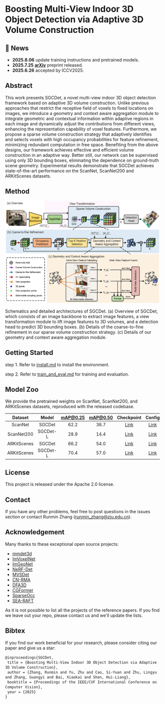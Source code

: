 # Boosting Multi-View Indoor 3D Object Detection via Adaptive 3D Volume Construction

## 🚀 News
- **2025.8.06** update training instructions and pretrained models.
- **2025.7.25** [**arXiv**](https://arxiv.org/abs/2507.18331) preprint released.
- **2025.6.26** accepted by ICCV2025.

## Abstract

This work presents SGCDet, a novel multi-view indoor 3D object detection framework based on adaptive 3D volume construction. Unlike previous approaches that restrict the receptive field of voxels to fixed locations on images, we introduce a geometry and context aware aggregation module to integrate geometric and contextual information within adaptive regions in each image and dynamically adjust the contributions from different views, enhancing the representation capability of voxel features. Furthermore, we propose a sparse volume construction strategy that adaptively identifies and selects voxels with high occupancy probabilities for feature refinement, minimizing redundant computation in free space. Benefiting from the above designs, our framework achieves effective and efficient volume construction in an adaptive way. Better still, our network can be supervised using only 3D bounding boxes, eliminating the dependence on ground-truth scene geometry. Experimental results demonstrate that SGCDet achieves state-of-the-art performance on the ScanNet, ScanNet200 and ARKitScenes datasets.

## Method

![overview](./docs/Fig-Method.png)

Schematics and detailed architectures of SGCDet. (a) Overview of SGCDet, which consists of an image backbone to extract image features, a view transformation module to lift image features to 3D volumes, and a detection head to predict 3D bounding boxes. (b) Details of the coarse-to-fine refinement in our sparse volume construction strategy. (c) Details of our geometry and context aware aggregation module.

## Getting Started

step 1. Refer to [install.md](./docs/install.md) to install the environment.

step 2. Refer to [train_and_eval.md](./docs/train_and_eval.md) for training and evaluation.

## Model Zoo

We provide the pretrained weights on ScanNet, ScanNet200, and ARKitScenes datasets, reproduced with the released codebase.

| Dataset | Model | mAP@0.25 | mAP@0.50 | Checkpoint | Config |
| :-----: | :-----: | :-----: | :-----: | :-----: | :-----: | 
| ScanNet | SGCDet | 62.2 | 36.7 | [Link](https://drive.google.com/file/d/1AnHkXg6FWjf1R4DWFZKbm_jC8879nta4/view?usp=sharing) | [Link](./configs/SGCDet_ScanNet.py) |
| ScanNet200 | SGCDet-L | 28.9 | 14.4 | [Link](https://drive.google.com/file/d/1dp4PJc9fOI-93suG0nnyWgQ1kxB_M3tK/view?usp=sharing) | [Link](./configs/SGCDet_large_ScanNet200.py) |
| ARKitScenes | SGCDet | 66.2 | 54.0 | [Link](https://drive.google.com/file/d/1_MBhCk1xcIc47BLSZ_7eJj6fmBXxqA5I/view?usp=sharing) | [Link](./configs/SGCDet_ARKit.py) |
| ARKitScenes | SGCDet-L | 70.4 | 57.0 | [Link](https://drive.google.com/file/d/1AVbQGgxgyqxlr1sQDflB6nVXTW2zcM3R/view?usp=sharing) | [Link](./configs/SGCDet_large_ARKit.py) |

## License

This project is released under the Apache 2.0 license.

## Contact

If you have any other problems, feel free to post questions in the issues section or contact Runmin Zhang (runmin_zhang@zju.edu.cn).

## Acknowledgement

Many thanks to these exceptional open source projects:
- [mmdet3d](https://github.com/open-mmlab/mmdetection3d)
- [ImVoxelNet](https://github.com/filaPro/imvoxelnet)
- [ImGeoNet](https://github.com/ttaoREtw/ImGeoNet)
- [NeRF-Det](https://github.com/facebookresearch/NeRF-Det)
- [MVSDet](https://github.com/Pixie8888/MVSDet)
- [CN-RMA](https://github.com/SerCharles/CN-RMA)
- [DFA3D](https://github.com/IDEA-Research/3D-deformable-attention)
- [CGFormer](https://github.com/pkqbajng/CGFormer)
- [SparseOcc](https://github.com/MCG-NJU/SparseOcc)
- [SEA-RAFT](https://github.com/princeton-vl/SEA-RAFT)

As it is not possible to list all the projects of the reference papers. If you find we leave out your repo, please contact us and we'll update the lists.

## Bibtex

If you find our work beneficial for your research, please consider citing our paper and give us a star:

```
@inproceedings{SGCDet,
 title = {Boosting Multi-View Indoor 3D Object Detection via Adaptive 3D Volume Construction},
 author = {Zhang, Runmin and Yu, Zhu and Cao, Si-Yuan and Zhu, Lingyu and Zhang, Guangyi and Bai, Xiaokai and Shen, Hui-Liang},
 booktitle = {Proceedings of the IEEE/CVF International Conference on Computer Vision},
 year = {2025}
}
```
